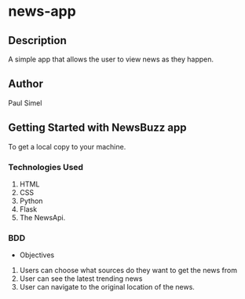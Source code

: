 # news-app

## Description
A simple app that allows the user to view news as they happen.

## Author
Paul Simel

## Getting Started with NewsBuzz app
To get a local copy to your machine.


### Technologies Used
1. HTML
2. CSS
3. Python
4. Flask
5. The NewsApi.

### BDD
* Objectives
1. Users can choose what sources do they want to get the news from
2. User can see the latest trending news
3. User can navigate to the original location of the news.
